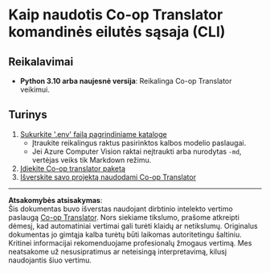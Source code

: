 <!--
CO_OP_TRANSLATOR_METADATA:
{
  "original_hash": "c64ba65e091e5d87385490fa63a8f574",
  "translation_date": "2025-10-15T04:59:03+00:00",
  "source_file": "getting_started/command-line-guide/command-line-guide.md",
  "language_code": "lt"
}
-->
# Kaip naudotis Co-op Translator komandinės eilutės sąsaja (CLI)

## Reikalavimai

- **Python 3.10 arba naujesnė versija**: Reikalinga Co-op Translator veikimui.

## Turinys

1. [Sukurkite '.env' failą pagrindiniame kataloge](./create-env-file.md)
   - Įtraukite reikalingus raktus pasirinktos kalbos modelio paslaugai.
   - Jei Azure Computer Vision raktai neįtraukti arba nurodytas `-md`, vertėjas veiks tik Markdown režimu.
1. [Įdiekite Co-op translator paketą](./install-package.md)
1. [Išverskite savo projektą naudodami Co-op Translator](./translator-your-project.md)

---

**Atsakomybės atsisakymas**:  
Šis dokumentas buvo išverstas naudojant dirbtinio intelekto vertimo paslaugą [Co-op Translator](https://github.com/Azure/co-op-translator). Nors siekiame tikslumo, prašome atkreipti dėmesį, kad automatiniai vertimai gali turėti klaidų ar netikslumų. Originalus dokumentas jo gimtąja kalba turėtų būti laikomas autoritetingu šaltiniu. Kritinei informacijai rekomenduojame profesionalų žmogaus vertimą. Mes neatsakome už nesusipratimus ar neteisingą interpretavimą, kilusį naudojantis šiuo vertimu.